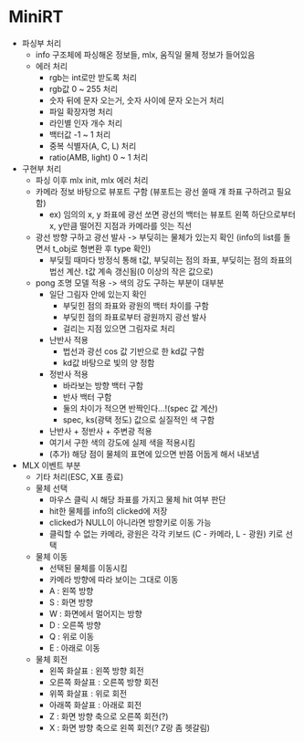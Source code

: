# MiniRT
- 파싱부 처리
    - info 구조체에 파싱해온 정보들, mlx, 움직일 물체 정보가 들어있음
    - 에러 처리
        - rgb는 int로만 받도록 처리
        - rgb값 0 ~ 255 처리
        - 숫자 뒤에 문자 오는거, 숫자 사이에 문자 오는거 처리
        - 파일 확장자명 처리
        - 라인별 인자 개수 처리
        - 백터값 -1 ~ 1 처리
        - 중복 식별자(A, C, L) 처리
        - ratio(AMB, light) 0 ~ 1 처리
- 구현부 처리
    - 파싱 이후 mlx init, mlx 에러 처리
    - 카메라 정보 바탕으로 뷰포트 구함 (뷰포트는 광선 쏠때 걔 좌표 구하려고 필요함)
        - ex) 임의의 x, y 좌표에 광선 쏘면 광선의 백터는 뷰포트 왼쪽 하단으로부터 x, y만큼 떨어진 지점과 카메라를 잇는 직선
    - 광선 방향 구하고 광선 발사 -> 부딪히는 물체가 있는지 확인 (info의 list를 돌면서 t_obj로 형변환 후 type 확인)
        - 부딪힐 때마다 방정식 통해 t값, 부딪히는 점의 좌표, 부딪히는 점의 좌표의 법선 계산. t값 계속 갱신됨(0 이상의 작은 값으로)
    - pong 조명 모델 적용 -> 색의 강도 구하는 부분이 대부분
        - 일단 그림자 안에 있는지 확인
            - 부딪힌 점의 좌표와 광원의 백터 차이를 구함
            - 부딪힌 점의 좌표로부터 광원까지 광선 발사
            - 걸리는 지점 있으면 그림자로 처리
        - 난반사 적용
            - 법선과 광선 cos 값 기반으로 한 kd값 구함
            - kd값 바탕으로 빛의 양 정함
        - 정반사 적용
            - 바라보는 방향 백터 구함
            - 반사 백터 구함
            - 둘의 차이가 적으면 반짝인다...!(spec 값 계산)
            - spec, ks(광택 정도) 값으로 실질적인 색 구함
        - 난반사 + 정반사 + 주변광 적용
        - 여기서 구한 색의 강도에 실제 색을 적용시킴
        - (추가) 해당 점이 물체의 표면에 있으면 반쯤 어둡게 해서 내보냄
- MLX 이벤트 부분 
    - 기타 처리(ESC, X표 종료)
    - 물체 선택
        - 마우스 클릭 시 해당 좌표를 가지고 물체 hit 여부 판단
        - hit한 물체를 info의 clicked에 저장
        - clicked가 NULL이 아니라면 방향키로 이동 가능
        - 클릭할 수 없는 카메라, 광원은 각각 키보드 (C - 카메라, L - 광원) 키로 선택
    - 물체 이동
        - 선택된 물체를 이동시킴
        - 카메라 방향에 따라 보이는 그대로 이동
        - A : 왼쪽 방향
        - S : 화면 방향
        - W : 화면에서 멀어지는 방향
        - D : 오른쪽 방향
        - Q : 위로 이동
        - E : 아래로 이동
    - 물체 회전
        - 왼쪽 화살표 : 왼쪽 방향 회전
        - 오른쪽 화살표 : 오른쪽 방향 회전
        - 위쪽 화살표 : 위로 회전
        - 아래쪽 화살표 : 아래로 회전
        - Z : 화면 방향 축으로 오른쪽 회전(?)
        - X : 화면 방향 축으로 왼쪽 회전(? Z랑 좀 헷갈림)
 
